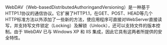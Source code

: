 WebDAV（Web-basedDistributedAuthoringandVersioning）是一种基于HTTP1.1协议的通信协议。它扩展了HTTP1.1，在GET、POST、HEAD等几个HTTP标准方法以外添加了一些新的方法，使应用程序可直接对WebServer直接读写，并支持写文件锁定（Locking）及解锁（Unlock），还可以支持文件的版本控制。由于 WebDAV 已与 Windows XP 和 IIS 集成，因此它具有这两者所提供的安全特性。
